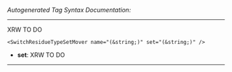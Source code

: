 _Autogenerated Tag Syntax Documentation:_

---
XRW TO DO

```
<SwitchResidueTypeSetMover name="(&string;)" set="(&string;)" />
```

-   **set**: XRW TO DO

---
